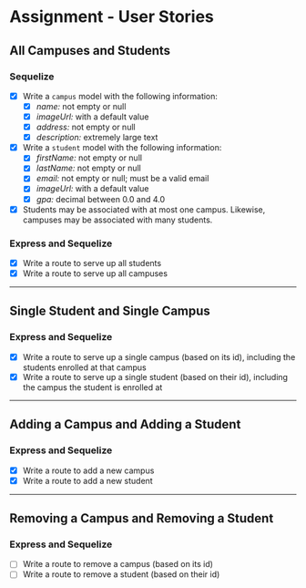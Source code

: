 # Assignment - User Stories

## All Campuses and Students

### Sequelize
- [X] Write a `campus` model with the following information:
    - [X] *name:* not empty or null
    - [X] *imageUrl:* with a default value
    - [X] *address:* not empty or null
    - [X] *description:* extremely large text
- [X] Write a `student` model with the following information:
    - [X] *firstName:* not empty or null
    - [X] *lastName:* not empty or null
    - [X] *email:* not empty or null; must be a valid email
    - [X] *imageUrl:* with a default value
    - [X] *gpa:* decimal between 0.0 and 4.0
- [X] Students may be associated with at most one campus. Likewise, campuses may be associated with many students.

### Express and Sequelize
- [X] Write a route to serve up all students
- [X] Write a route to serve up all campuses

---

## Single Student and Single Campus

### Express and Sequelize
- [X] Write a route to serve up a single campus (based on its id), including the students enrolled at that campus
- [X] Write a route to serve up a single student (based on their id), including the campus the student is enrolled at

---

## Adding a Campus and Adding a Student

### Express and Sequelize
- [X] Write a route to add a new campus
- [X] Write a route to add a new student

---

## Removing a Campus and Removing a Student

### Express and Sequelize
- [ ] Write a route to remove a campus (based on its id)
- [ ] Write a route to remove a student (based on their id)
